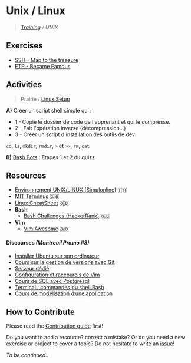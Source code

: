 # Unix / Linux

>_[Training](https://github.com/simplonco/training) / UNIX_

## Exercises

* [SSH - Map to the treasure](https://github.com/simplonco/ssh)
* [FTP - Became Famous](https://github.com/simplonco/ftp)

## Activities

> Prairie / [Linux Setup](https://github.com/simplonco/prairie/blob/master/UNIX.md)

**A)** Créer un script shell simple qui :

* 1 - Copie le dossier de code de l'apprenant et qui le compresse.
* 2 - Fait l'opération inverse (décompression...)
* 3 - Créer un script d'installation des outils de dév

`cd`, `ls`, `mkdir`, `rmdir`, `>` et `>>`, `rm`, `cat`

**B)** [Bash Bots](https://github.com/simplonco/bash_bots) : Etapes 1 et 2 du quizz

## Resources

* [Environnement UNIX/LINUX (Simplonline)](http://simplonline.co/dashboard/partages-formateurs/241-semaine-1-environnement-unix-linux-241) :fr:
* [MIT Terminus](http://web.mit.edu/mprat/Public/web/Terminus/Web/main.html) :gb:
* [Linux CheatSheet](http://juliend.github.io/linux-cheatsheet/) :gb:
* **Bash**
  * [Bash Challenges (HackerRank)](https://www.hackerrank.com/domains/shell/bash) :gb:
* **Vim**
  * [Vim Awesome](http://vimawesome.com/) :gb:
  
#### Discourses _(Montreuil Promo #3)_

* [Installer Ubuntu sur son ordinateur](http://discourse.simplon.co/t/installer-ubuntu/39)
* [Cours sur la gestion de versions avec Git](http://discourse.simplon.co/t/cours-sur-la-gestion-de-versions-avec-git/24)
* [Serveur dédié](http://discourse.simplon.co/t/serveur-dedie/64)
* [Configuration et raccourcis de Vim](http://discourse.simplon.co/t/configuration-et-raccourcis-de-vim/78)
* [Cours de SQL avec Postgresql](http://discourse.simplon.co/t/cours-de-sql-avec-postgresql/67)
* [Terminal : commandes du shell Bash](http://discourse.simplon.co/t/terminal-commandes-du-shell-bash/88)
* [Cours de modélisation d’une application](http://discourse.simplon.co/t/cours-de-modelisation-dune-application/66)

## How to Contribute

Please read the [Contribution guide](https://github.com/simplonco/training/blob/master/CONTRIBUTING.md) first!

Do you want to add a resource? correct a mistake? Or do you need a new exercise or project to cover a topic? Do not hesitate to write an [issue](https://github.com/simplonco/unix-training/issues)!

_To be continued.._
